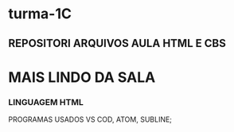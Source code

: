 # turma-1C
## REPOSITORI ARQUIVOS AULA HTML E CBS
# MAIS LINDO DA SALA 
### LINGUAGEM HTML
PROGRAMAS USADOS VS COD, ATOM, SUBLINE;
